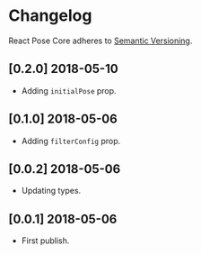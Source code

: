 # Changelog

React Pose Core adheres to [Semantic Versioning](http://semver.org/).

## [0.2.0] 2018-05-10

- Adding `initialPose` prop.

## [0.1.0] 2018-05-06

- Adding `filterConfig` prop.

## [0.0.2] 2018-05-06

- Updating types.

## [0.0.1] 2018-05-06

- First publish.
